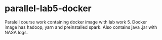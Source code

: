 # parallel-lab5-docker
Paralell course work containing docker image with lab work 5. Docker image has hadoop, yarn and preinstalled spark. Also contains java .jar with NASA logs.

